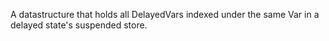 A datastructure that holds all DelayedVars indexed under the same Var in a delayed state's suspended store.